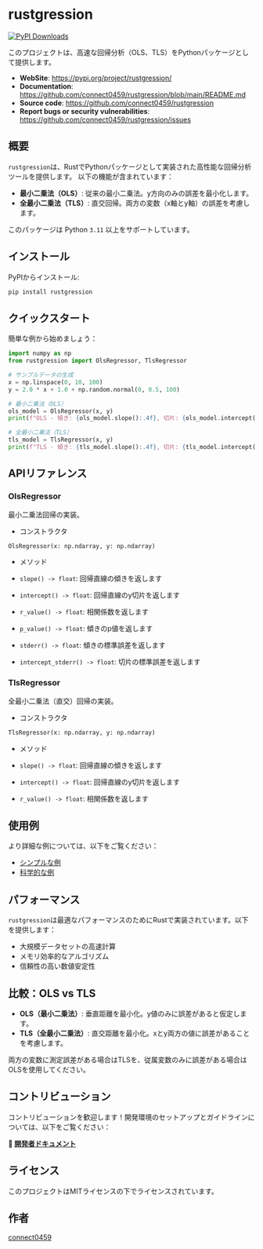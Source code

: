 # rustgression

[![PyPI Downloads](https://static.pepy.tech/badge/rustgression)](https://pepy.tech/projects/rustgression)

このプロジェクトは、高速な回帰分析（OLS、TLS）をPythonパッケージとして提供します。

- **WebSite**: <https://pypi.org/project/rustgression/>
- **Documentation**: <https://github.com/connect0459/rustgression/blob/main/README.md>
- **Source code**: <https://github.com/connect0459/rustgression>
- **Report bugs or security vulnerabilities**: <https://github.com/connect0459/rustgression/issues>

## 概要

`rustgression`は、RustでPythonパッケージとして実装された高性能な回帰分析ツールを提供します。
以下の機能が含まれています：

- **最小二乗法（OLS）**: 従来の最小二乗法。y方向のみの誤差を最小化します。
- **全最小二乗法（TLS）**: 直交回帰。両方の変数（x軸とy軸）の誤差を考慮します。

このパッケージは Python `3.11` 以上をサポートしています。

## インストール

PyPIからインストール:

```bash
pip install rustgression
```

## クイックスタート

簡単な例から始めましょう：

```python
import numpy as np
from rustgression import OlsRegressor, TlsRegressor

# サンプルデータの生成
x = np.linspace(0, 10, 100)
y = 2.0 * x + 1.0 + np.random.normal(0, 0.5, 100)

# 最小二乗法（OLS）
ols_model = OlsRegressor(x, y)
print(f"OLS - 傾き: {ols_model.slope():.4f}, 切片: {ols_model.intercept():.4f}")

# 全最小二乗法（TLS）
tls_model = TlsRegressor(x, y)
print(f"TLS - 傾き: {tls_model.slope():.4f}, 切片: {tls_model.intercept():.4f}")
```

## APIリファレンス

### OlsRegressor

最小二乗法回帰の実装。

- コンストラクタ

```python
OlsRegressor(x: np.ndarray, y: np.ndarray)
```

- メソッド

- `slope() -> float`: 回帰直線の傾きを返します
- `intercept() -> float`: 回帰直線のy切片を返します
- `r_value() -> float`: 相関係数を返します
- `p_value() -> float`: 傾きのp値を返します
- `stderr() -> float`: 傾きの標準誤差を返します
- `intercept_stderr() -> float`: 切片の標準誤差を返します

### TlsRegressor

全最小二乗法（直交）回帰の実装。

- コンストラクタ

```python
TlsRegressor(x: np.ndarray, y: np.ndarray)
```

- メソッド

- `slope() -> float`: 回帰直線の傾きを返します
- `intercept() -> float`: 回帰直線のy切片を返します
- `r_value() -> float`: 相関係数を返します

## 使用例

より詳細な例については、以下をご覧ください：

- [シンプルな例](../../examples/simple_example.py)
- [科学的な例](../../examples/scientific_example.py)

## パフォーマンス

`rustgression`は最適なパフォーマンスのためにRustで実装されています。以下を提供します：

- 大規模データセットの高速計算
- メモリ効率的なアルゴリズム
- 信頼性の高い数値安定性

## 比較：OLS vs TLS

- **OLS（最小二乗法）**: 垂直距離を最小化。y値のみに誤差があると仮定します。
- **TLS（全最小二乗法）**: 直交距離を最小化。xとy両方の値に誤差があることを考慮します。

両方の変数に測定誤差がある場合はTLSを、従属変数のみに誤差がある場合はOLSを使用してください。

## コントリビューション

コントリビューションを歓迎します！開発環境のセットアップとガイドラインについては、以下をご覧ください：

**🔗 [開発者ドキュメント](development.md)**

## ライセンス

このプロジェクトはMITライセンスの下でライセンスされています。

## 作者

[connect0459](https://github.com/connect0459)
